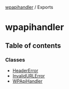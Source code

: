 [wpapihandler](README.md) / Exports

# wpapihandler

## Table of contents

### Classes

- [HeaderError](classes/HeaderError.md)
- [InvalidURLError](classes/InvalidURLError.md)
- [WPApiHandler](classes/WPApiHandler.md)
